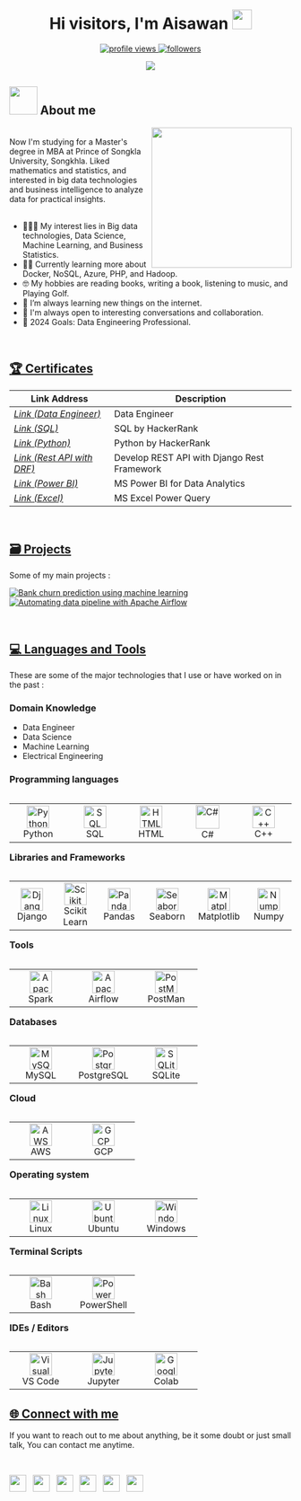 <h1 align="center"><b>Hi visitors, I'm Aisawan </b><img src="https://media.giphy.com/media/hvRJCLFzcasrR4ia7z/giphy.gif" width="35"></h1>
<!--  -->

<p align="center">
	<a href="https://github.com/aisawanj">
		<img src="https://komarev.com/ghpvc/?username=aisawanj&label=Visitors&color=0e75b6&style=flat" alt="profile views"/>
	</a>
	<a href="https://github.com/aisawanj">
		<img src="https://img.shields.io/github/followers/aisawanj?label=Followers" alt="followers"/>
	</a>	
</p>


<p align="center">
  <a href="https://github.com/DenverCoder1/readme-typing-svg"><img src="https://readme-typing-svg.herokuapp.com?font=Time+New+Roman&color=cyan&size=25&center=true&vCenter=true&width=600&height=100&lines=Welcome+to+my+GitHub+Profile+!;Self-taught+Front-End+Developer;Always+learning+new+thing;CTF+Newbie;Open+to+anything+under+the+sun..🌞"></a>
</p>

  
## <picture><img src = "https://github.com/7oSkaaa/7oSkaaa/blob/main/Images/about_me.gif?raw=true" width = 50px></picture> About me

<picture> <img align="right" src="https://github.com/7oSkaaa/7oSkaaa/blob/main/Images/Right_Side.gif?raw=true" width = 250px></picture>

<br>
Now I'm studying for a Master's degree in MBA at Prince of Songkla University, Songkhla. Liked mathematics and statistics, and interested in big data technologies and business intelligence to analyze data for practical insights.
<br><br>

- 👨🏻‍💻 My interest lies in Big data technologies, Data Science, Machine Learning, and Business Statistics.
- ✍🏻 Currently learning more about Docker, NoSQL, Azure, PHP, and Hadoop.
- 🤓 My hobbies are reading books, writing a book, listening to music, and Playing Golf.
- 🌱 I’m always learning new things on the internet.
- 👯 I'm always open to interesting conversations and collaboration.
- 🎯 2024 Goals: Data Engineering Professional.

<br>
<h2 align="Left"><u>🏆 Certificates</u></h2>

| Link Address                     | Description                                                |
| ---------------------------------|----------------------------------------------------------- |
| _[Link (Data Engineer)](https://drive.google.com/file/d/16PYOztzKaxawEadw4CLAq_2F9jD1D3nv/view)_            | Data Engineer                                |
| _[Link (SQL)](https://drive.google.com/file/d/13imaG-ZTMUtcqvoZwkNxKdhM6uTK53VO/view?usp=sharing)_          | SQL by HackerRank                            |
| _[Link (Python)](https://drive.google.com/file/d/13iQ9g_vZ9LDcNdbg-VIKB6aZfGWKkz_X/view?usp=sharing)_       | Python by HackerRank                         |
| _[Link (Rest API with DRF)](https://drive.google.com/file/d/14TAXQGTCi96ZxVNpDTUHkJVMadqzSW6U/view)_        | Develop REST API with Django Rest Framework  |
| _[Link (Power BI)](https://drive.google.com/file/d/1fjz7PlGhneQd7uCnU4xFYIjqrnSVcHEC/view?usp=sharing)_     |  MS Power BI for Data Analytics              |
| _[Link (Excel)](https://drive.google.com/file/d/1jgRDe18QZrasfHM0ciWj5DFcbKZNvIq_/view)_                    | MS Excel Power Query                         |


<br>
<h2 align="Left"><u>🗃 Projects</u></h2>

Some of my main projects :

[![Bank churn prediction using machine learning](https://github-readme-stats.vercel.app/api/pin/?username=aisawanj&repo=Bank_churn_prediction_using_machine_learning&border_color=7F3FBF&bg_color=0D1117&title_color=C9D1D9&text_color=8B949E&icon_color=7F3FBF)](https://github.com/aisawanj/Bank_churn_prediction_using_machine_learning)
[![Automating data pipeline with Apache Airflow](https://github-readme-stats.vercel.app/api/pin/?username=aisawanj&repo=Automating_data_pipeline_with_Apache_Airflow&border_color=7F3FBF&bg_color=0D1117&title_color=C9D1D9&text_color=8B949E&icon_color=7F3FBF)](https://github.com/aisawanj/Automating_data_pipeline_with_Apache_Airflow)


<br>
<h2 align="Left"><u>💻 Languages and Tools</u></h2>

These are some of the major technologies that I use or have worked on in the past :

### Domain Knowledge
- Data Engineer
- Data Science 
- Machine Learning
- Electrical Engineering

### Programming languages

<table align="Left">
  <tr>
      <td align="center" width="96">
      <a href="#Python">
        <img src="https://user-images.githubusercontent.com/25181517/183423507-c056a6f9-1ba8-4312-a350-19bcbc5a8697.png" width="40" height="40" alt="Python" />
      </a>
      <br>Python
    </td>
      <td align="center" width="96">
      <a href="#SQL">
        <img src="https://www.tutorialsteacher.com/Content/images/home/sql.png" width="40" height="40" alt="SQL" />
      </a>
      <br>SQL
    </td>
    <td align="center" width="96">
      <a href="#HTML">
        <img src="https://user-images.githubusercontent.com/25181517/192158954-f88b5814-d510-4564-b285-dff7d6400dad.png" width="40" height="40" alt="HTML" />
      </a>
      <br>HTML
    </td>
     <td align="center" width="96">
      <a href="#C#">
        <img src="https://user-images.githubusercontent.com/25181517/121405384-444d7300-c95d-11eb-959f-913020d3bf90.png" width="42" height="42" alt="C#" />
      </a>
      <br>C#
    </td>
     <td align="center" width="96">
      <a href="#C++">
        <img src="https://user-images.githubusercontent.com/25181517/192106073-90fffafe-3562-4ff9-a37e-c77a2da0ff58.png" width="40" height="40" alt="C++" />
      </a>
      <br>C++
    </td>
  </tr>
</table>


<br><br><br><br>
### Libraries and Frameworks

<table align="Left">
  <tr>
      <td align="center" width="96">
      <a href="#Django">
        <img src="https://github.com/marwin1991/profile-technology-icons/assets/62091613/9bf5650b-e534-4eae-8a26-8379d076f3b4" width="40" height="40" alt="Django" />
      </a>
      <br>Django
    </td>
    <td align="center" width="96">
      <a href="#Scikit Learn">
        <img src="https://upload.wikimedia.org/wikipedia/commons/0/05/Scikit_learn_logo_small.svg" width="40" height="40" alt="Scikit Learn" />
      </a>
      <br>Scikit Learn
    </td>
     <td align="center" width="96">
      <a href="#Pandas">
        <img src="https://www.netdata.cloud/img/pandas.png" width="40" height="40" alt="Pandas" />
      </a>
      <br>Pandas
    </td>
     <td align="center" width="96">
      <a href="#Seaborn">
        <img src="https://seeklogo.com/images/S/seaborn-logo-244EB2DEC5-seeklogo.com.png" width="40" height="40" alt="Seaborn" />
      </a>
      <br>Seaborn
    </td>
     <td align="center" width="96">
      <a href="#Matplotlib">
        <img src="https://upload.wikimedia.org/wikipedia/commons/0/01/Created_with_Matplotlib-logo.svg" width="40" height="40" alt="Matplotlib" />
      </a>
      <br>Matplotlib
    </td>
     <td align="center" width="96">
      <a href="#Numpy">
        <img src="https://seeklogo.com/images/N/numpy-logo-479C24EC79-seeklogo.com.png" width="40" height="40" alt="Numpy" />
      </a>
      <br>Numpy
    </td>
  </tr>
</table>


<br><br><br><br><br>
### Tools

<table align="Left">
  <tr>
      <td align="center" width="96">
      <a href="#Apache Spark">
        <img src="https://user-images.githubusercontent.com/25181517/184357834-eba1eee1-6074-4b9c-8ed3-5373868096cc.png" width="40" height="40" alt="Apache Spark" />
      </a>
      <br>Spark
    </td>
    <td align="center" width="96">
      <a href="#Apache Airflow">
        <img src="https://miro.medium.com/v2/resize:fit:720/format:webp/0*sesfl3V6mvwVQUb1" width="40" height="40" alt="Apache Airflow" />
      </a>
      <br>Airflow
    </td>
     <td align="center" width="96">
      <a href="#PostMan">
        <img src="https://user-images.githubusercontent.com/25181517/192109061-e138ca71-337c-4019-8d42-4792fdaa7128.png" width="40" height="40" alt="PostMan" />
      </a>
      <br>PostMan
    </td>
  </tr>
</table>


<br><br><br><br>
### Databases

<table align="Left">
  <tr>
      <td align="center" width="96">
      <a href="#MySQL">
        <img src="https://user-images.githubusercontent.com/25181517/183896128-ec99105a-ec1a-4d85-b08b-1aa1620b2046.png" width="40" height="40" alt="MySQL" />
      </a>
      <br>MySQL
    </td>
    <td align="center" width="96">
      <a href="#PostgreSQL">
        <img src="https://user-images.githubusercontent.com/25181517/117208740-bfb78400-adf5-11eb-97bb-09072b6bedfc.png" width="40" height="40" alt="PostgreSQL" />
      </a>
      <br>PostgreSQL
    </td>
     <td align="center" width="96">
      <a href="#SQLite">
        <img src="https://github.com/marwin1991/profile-technology-icons/assets/136815194/82df4543-236b-4e45-9604-5434e3faab17" width="40" height="40" alt="SQLite" />
      </a>
      <br>SQLite
    </td>
  </tr>
</table>


<br><br><br><br>
### Cloud

<table align="Left">
  <tr>
      <td align="center" width="96">
      <a href="#AWS">
        <img src="https://user-images.githubusercontent.com/25181517/183896132-54262f2e-6d98-41e3-8888-e40ab5a17326.png" width="40" height="40" alt="AWS" />
      </a>
      <br>AWS
    </td>
    <td align="center" width="96">
      <a href="#GCP">
        <img src="https://user-images.githubusercontent.com/25181517/183911547-990692bc-8411-4878-99a0-43506cdb69cf.png" width="40" height="40" alt="GCP" />
      </a>
      <br>GCP
    </td>
  </tr>
</table>


<br><br><br><br>
### Operating system

<table align="Left">
  <tr>
      <td align="center" width="96">
      <a href="#Linux">
        <img src="https://github.com/marwin1991/profile-technology-icons/assets/76662862/2481dc48-be6b-4ebb-9e8c-3b957efe69fa" width="40" height="40" alt="Linux" />
      </a>
      <br>Linux
    </td>
    <td align="center" width="96">
      <a href="#Ubuntu">
        <img src="https://user-images.githubusercontent.com/25181517/186884153-99edc188-e4aa-4c84-91b0-e2df260ebc33.png" width="40" height="40" alt="Ubuntu" />
      </a>
      <br>Ubuntu
    </td>
     <td align="center" width="96">
      <a href="#Windows">
        <img src="https://user-images.githubusercontent.com/25181517/186884150-05e9ff6d-340e-4802-9533-2c3f02363ee3.png" width="40" height="40" alt="Windows" />
      </a>
      <br>Windows
    </td>
  </tr>
</table>


<br><br><br><br>
### Terminal Scripts

<table align="Left">
  <tr>
      <td align="center" width="96">
      <a href="#Bash">
        <img src="https://user-images.githubusercontent.com/25181517/192158606-7c2ef6bd-6e04-47cf-b5bc-da2797cb5bda.png" width="40" height="40" alt="Bash" />
      </a>
      <br>Bash
    </td>
    <td align="center" width="96">
      <a href="#PowerShell">
        <img src="https://upload.wikimedia.org/wikipedia/commons/a/af/PowerShell_Core_6.0_icon.png" width="40" height="40" alt="PowerShell" />
      </a>
      <br>PowerShell
    </td>
  </tr>
</table>

<br><br><br><br>
### IDEs / Editors

<table align="Left">
  <tr>
      <td align="center" width="96">
      <a href="#Visual Studio Code">
        <img src="https://user-images.githubusercontent.com/25181517/192108891-d86b6220-e232-423a-bf5f-90903e6887c3.png" width="40" height="40" alt="Visual Studio Code" />
      </a>
      <br>VS Code
    </td>
    <td align="center" width="96">
      <a href="#Jupyter Notebook">
        <img src="https://user-images.githubusercontent.com/25181517/183914128-3fc88b4a-4ac1-40e6-9443-9a30182379b7.png" width="40" height="40" alt="Jupyter Notebook" />
      </a>
      <br>Jupyter
    </td>
     <td align="center" width="96">
      <a href="#Google Colab">
        <img src="https://upload.wikimedia.org/wikipedia/commons/d/d0/Google_Colaboratory_SVG_Logo.svg" width="40" height="40" alt="Google Colab" />
      </a>
      <br>Colab
    </td>
  </tr>
</table>


<br><br><br><br><br>
<h2 align="Left"><u>🌐 Connect with me</u></h2>

If you want to reach out to me about anything, be it some doubt or just small talk, You can contact me anytime.

<br>
<p align='left'>
   <a href="https://www.linkedin.com/in/aisawan-jindarat/" target="_blank"><img height="30" src="https://img.shields.io/badge/LinkedIn-0A66C2?logo=linkedin&logoColor=fff&style=for-the-badge"></a>&nbsp;&nbsp;    
 <a href="https://github.com/aisawanj" target="_blank"><img height="30" src="https://img.shields.io/badge/github-%2324292e.svg?&style=for-the-badge&logo=github&logoColor=white"></a>&nbsp;&nbsp;
 <a href="https://www.hackerrank.com/profile/aisawan_jindarat" target="_blank"><img height="30" src="https://img.shields.io/badge/HackerRank-00EA64?logo=hackerrank&logoColor=000&style=for-the-badge"></a>&nbsp;&nbsp;
 <a href="https://www.kaggle.com/jeffaj" target="_blank"><img height="30" src="https://img.shields.io/badge/Kaggle-20BEFF?logo=kaggle&logoColor=fff&style=for-the-badge"></a>&nbsp;&nbsp;
 <a href="mailto:aisawan_jindarat@hotmail.com" target="_blank"><img height="30" src="https://img.shields.io/badge/Microsoft%20Outlook-0078D4?logo=microsoftoutlook&logoColor=fff&style=for-the-badge"></a>&nbsp;&nbsp;
 <a href="mailto:aisawan.jindarat@gmail.com" target="_blank"><img height="30" src="https://img.shields.io/badge/Gmail-EA4335?logo=gmail&logoColor=fff&style=for-the-badge"></a>&nbsp;&nbsp;
                                            
 </p>
